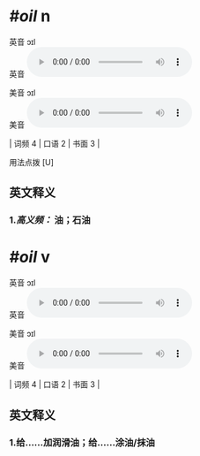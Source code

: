 # ***\#oil*** n
英音 ɔɪl  
英音
<audio src="./media/oil-B.aac" controls="controls"></audio>

美音 ɔɪl  
美音
<audio src="./media/oil.aac" controls="controls"></audio>



| 词频 4 | 口语 2 | 书面 3 |  

用法点拨  [U]

英文释义
---
### 1.*高义频：* **油；石油**  


# ***\#oil*** v
英音 ɔɪl  
英音
<audio src="./media/oil-B.aac" controls="controls"></audio>

美音 ɔɪl  
美音
<audio src="./media/oil.aac" controls="controls"></audio>



| 词频 4 | 口语 2 | 书面 3 |  

英文释义
---
### 1.**给……加润滑油；给……涂油/抹油**  


